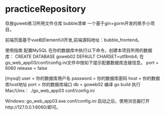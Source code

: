 # practiceRepository
存放goweb练习所用文件仓库
bubble清单
一个基于gin+gorm开发的练手小项目。

前端页面基于vue和ElementUI开发,前端源码地址：bubble_frontend。

使用指南
配置MySQL
在你的数据库中执行以下命令，创建本项目所用的数据库：
CREATE DATABASE goweb02 DEFAULT CHARSET=utf8mb4;
在go_web_app03/conf/config.ini文件中按如下提示配置数据库连接信息。
port = 6060
release = false

[mysql]
user = 你的数据库用户名
password = 你的数据库密码
host = 你的数据库host地址
port = 你的数据库端口
db = goweb02
编译
go build
执行
Mac/Unix：
./go_web_app03 conf/config.ini

Windows:
go_web_app03.exe conf/config.ini
启动之后，使用浏览器打开http://127.0.0.1:6060/即可。
